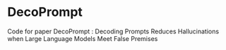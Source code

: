 # DecoPrompt
Code for paper DecoPrompt : Decoding Prompts Reduces Hallucinations when Large Language Models Meet False Premises
